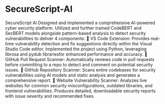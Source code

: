 # SecureScript-AI

SecureScript AI
Designed and implemented a comprehensive AI-powered cyber security platform. Utilized and further trained CodeBERT and
SecBERT models alongside pattern-based analysis to detect security vulnerabilities to deliver 4 components:
 VS Code Extension: Provides real-time vulnerability detection and fix suggestions directly within the Visual Studio Code
editor. Implemented the project using Python, leveraging librosa and pydub librariesfor enhanced performance and accuracy.
 GitHub Pull Request Scanner: Automatically reviews code in pull requests before committing to a repo to detect and
comment on potential security issues.
 GitHub Repository Scanner: Scans entire codebases for security vulnerabilities using AI models and static analysis and
generates a comprehensive report.
 Website Vulnerability Scanner: Analyzes live websites for common security misconfigurations, outdated libraries, and
frontend vulnerabilities. Produces detailed, downloadable security reports with issue severity and recommended fixes.
